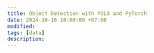 ```yaml
---
title: Object Detection with YOLO and PyTorch
date: 2024-10-16 16:00:00 +07:00
modified: 
tags: [data]
description: 
---
```

<script type="text/javascript" async
  src="https://cdn.jsdelivr.net/npm/mathjax@3/es5/tex-mml-chtml.js">
</script>